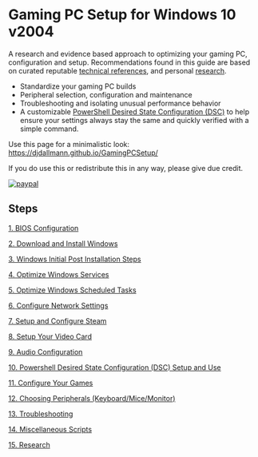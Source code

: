 # Gaming PC Setup for Windows 10 v2004
A research and evidence based approach to optimizing your gaming PC, configuration and setup. Recommendations found in this guide are based on curated reputable [technical references](Technical%20References/README.md), and personal [research](RESEARCH/README.md).

 * Standardize your gaming PC builds
 * Peripheral selection, configuration and maintenance
 * Troubleshooting and isolating unusual performance behavior
 * A customizable [PowerShell Desired State Configuration (DSC)](PSDSC/README.md) to help ensure your settings always stay the same and quickly verified with a simple command.

Use this page for a minimalistic look: https://djdallmann.github.io/GamingPCSetup/

If you do use this or redistribute this in any way, please give due credit.

[![paypal](https://www.paypalobjects.com/en_US/i/btn/btn_donate_SM.gif)](https://www.paypal.me/ghgamingpcsetup)

## Steps
[1. BIOS Configuration](BIOS/README.md)

[2. Download and Install Windows](INSTALLWIN/README.md)

[3. Windows Initial Post Installation Steps](POSTINSTALL/README.md)

[4. Optimize Windows Services](SERVICES/README.md)

[5. Optimize Windows Scheduled Tasks](SCHEDULEDTASKS/README.md)

[6. Configure Network Settings](NETWORK/README.md)

[7. Setup and Configure Steam](STEAM/README.md)

[8. Setup Your Video Card](VIDEOCARD/README.md)

[9. Audio Configuration](AUDIO/README.md)

[10. Powershell Desired State Configuration (DSC) Setup and Use](PSDSC/README.md)

[11. Configure Your Games](GAMECONFIGS/README.md)

[12. Choosing Peripherals (Keyboard/Mice/Monitor)](PERIPHERALS/README.md)

[13. Troubleshooting](TROUBLESHOOTING/README.md)

[14. Miscellaneous Scripts](Scripts/README.md)

[15. Research](RESEARCH/README.md)
